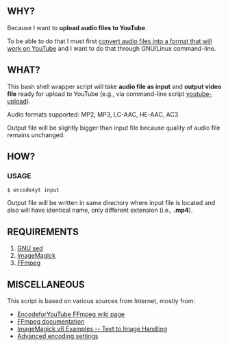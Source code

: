 ## WHY?

Because I want to **upload audio files to YouTube**.

To be able to do that I must first [convert audio files into a format that will work on YouTube](https://support.google.com/youtube/answer/1696878?hl=en&ref_topic=2888648 "Upload audio or image files @ YouTube upload instructions and settings help") and I want to do that through GNU/Linux command-line.

## WHAT?

This bash shell wrapper script will take **audio file as input** and **output video file** ready for upload to YouTube (e.g., via command-line script [youtube-upload](https://code.google.com/p/youtube-upload/ "youtube-upload")).

Audio formats supported: MP2, MP3, LC-AAC, HE-AAC, AC3

Output file will be slightly bigger than input file because quality of audio file remains unchanged.

## HOW?

### USAGE

    $ encode4yt input

Output file will be written in same directory where input file is located and also will have identical name, only different extension (i.e., **.mp4**).

## REQUIREMENTS

1. [GNU sed](http://www.gnu.org/software/sed/ "GNU sed")
2. [ImageMagick](http://www.imagemagick.org/ "ImageMagick")
3. [FFmpeg](http://ffmpeg.org/ "FFmpeg")

## MISCELLANEOUS

This script is based on various sources from Internet, mostly from:

- [EncodeforYouTube FFmpeg wiki page](https://trac.ffmpeg.org/wiki/EncodeforYouTube "How to Encode Videos for YouTube and other Video Sharing Sites")
- [FFmpeg documentation](http://ffmpeg.org/ffmpeg-all.html "FFmpeg documentation")
- [ImageMagick v6 Examples -- Text to Image Handling](http://www.imagemagick.org/Usage/text/ "ImageMagick v6 Examples -- Text to Image Handling")
- [Advanced encoding settings](https://support.google.com/youtube/answer/1722171?hl=en&ref_topic=2888648 "Advanced encoding settings @ YouTube upload instructions and settings help")
